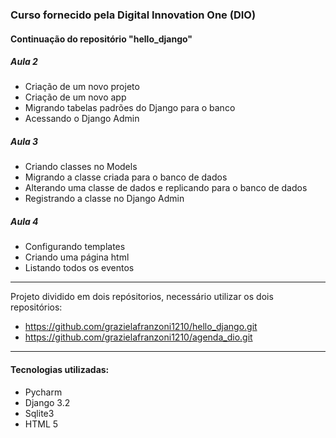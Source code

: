 ### Curso fornecido pela Digital Innovation One (DIO)

#### Continuação do repositório "hello_django"

##### Aula 2

- Criação de um novo projeto
- Criação de um novo app
- Migrando tabelas padrões do Django para o banco
- Acessando o Django Admin

##### Aula 3

- Criando classes no Models
- Migrando a classe criada para o banco de dados
- Alterando uma classe de dados e replicando para o banco de dados
- Registrando a classe no Django Admin

##### Aula 4

- Configurando templates
- Criando uma página html
- Listando todos os eventos
---------------------------------------------------------------------
Projeto dividido em dois repósitorios, necessário utilizar os dois repositórios:

- https://github.com/grazielafranzoni1210/hello_django.git
- https://github.com/grazielafranzoni1210/agenda_dio.git
---------------------------------------------------------------------
#### Tecnologias utilizadas:

- Pycharm
- Django 3.2
- Sqlite3
- HTML 5
